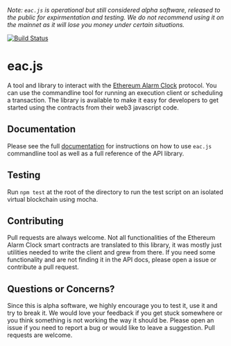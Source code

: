 _Note: `eac.js` is operational but still considered alpha software, released to the public for expirmentation and testing. We do not recommend using it on the mainnet as it will lose you money under certain situations._ 

[![Build Status](https://travis-ci.org/ethereum-alarm-clock/eac.js.svg?branch=stable)](https://travis-ci.org/ethereum-alarm-clock/eac.js)

# eac.js

A tool and library to interact with the [Ethereum Alarm Clock](https://github.com/ethereum-alarm-clock/ethereum-alarm-clock) protocol.
You can use the commandline tool for running an execution client or scheduling a transaction.
The library is available to make it easy for developers to get started using the contracts
from their web3 javascript code.

## Documentation

Please see the full [documentation](https://ethereum-alarm-clock.github.io/eac.js/) for instructions on how 
to use `eac.js` commandline tool as well as a full reference of the API library.

## Testing

Run `npm test` at the root of the directory to run the test script on an isolated virtual blockchain using mocha. 

## Contributing

Pull requests are always welcome. Not all functionalities of the Ethereum Alarm Clock smart contracts are translated to this library, it was mostly just utilities needed to write the client and grew from there. If you need some functionality and are not finding it in the API docs, please open a issue or contribute a pull request.

## Questions or Concerns?

Since this is alpha software, we highly encourage you to test it, use it and try to break it. We would love your feedback if you get stuck somewhere or you think something is not working the way it should be. Please open an issue if you need to report a bug or would like to leave a suggestion. Pull requests are welcome.
